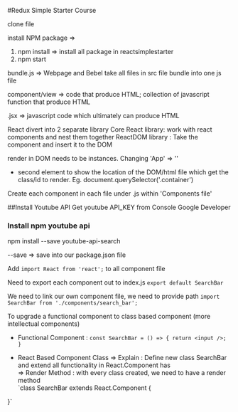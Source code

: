 #Redux Simple Starter Course

clone file

install NPM package =>

1. npm install  => install all package in reactsimplestarter
2. npm start

bundle.js => Webpage and Bebel take all files in src file bundle into one js file

component/view  => code that produce HTML; collection of javascript function that produce  HTML

.jsx => javascript code which ultimately can produce HTML

React divert into 2 separate library
Core React library: work with react components and nest them together
ReactDOM library : Take the component and insert it to the DOM  

render in DOM needs to be instances. Changing 'App' => '<App />'
- second element to show the location of the DOM/html file which get the class/id to render. Eg. document.querySelector('.container')

Create each component in each file under .js within 'Components file'


##Install Youtube API
Get youtube API_KEY from Console Google Developer

### Install npm youtube api
npm install --save youtube-api-search

--save => save into our package.json file

Add `import React from 'react';` to all component file

Need to export each component out to index.js
`export default SearchBar`

We need to link our own component file, we need to provide path
`import SearchBar from './components/search_bar';`

To upgrade a functional component to class based component (more intellectual components)
* Functional Component :
`const SearchBar = () => {
  return <input />;
}`

* React Based Component Class
=> Explain : Define new class SearchBar and extend all
 functionality in React.Component has  
 => Render Method : with every class created, we need to have a render method  
`class SearchBar extends React.Component {

}`
